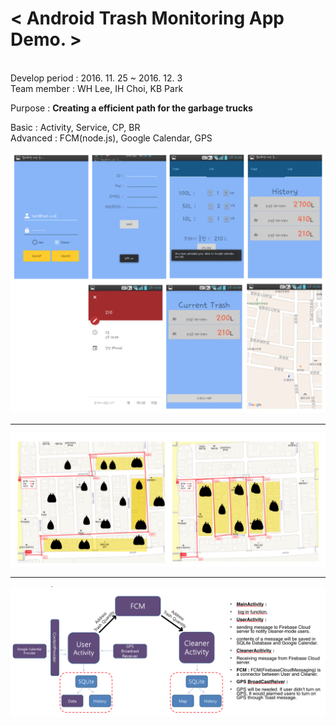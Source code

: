<b><h1>< Android Trash Monitoring App Demo. ></h1></b> 
<br/>
Develop period : 2016. 11. 25 ~ 2016. 12. 3 <br />
Team member : WH Lee, IH Choi, KB Park <br />

Purpose : <b>Creating a efficient path for the garbage trucks</b> <br />

Basic : Activity, Service, CP, BR <br />
Advanced : FCM(node.js), Google Calendar, GPS <br />

![wireframe](https://github.com/uareuni/Android_FinalProj_TrashMonitor_2016-2/blob/ListView_DB_Test/readme_wireframe.png)

<hr />

![purpose](https://github.com/uareuni/Android_FinalProj_TrashMonitor_2016-2/blob/ListView_DB_Test/readme_purpose.png)

<hr />

![process](https://github.com/uareuni/Android_FinalProj_TrashMonitor_2016-2/blob/ListView_DB_Test/readme_process.png)

